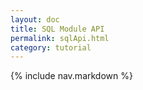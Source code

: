 ```yaml
---
layout: doc
title: SQL Module API
permalink: sqlApi.html
category: tutorial
---
```



{% include nav.markdown %}